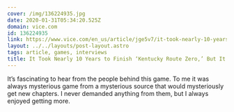 ```yaml
---
cover: /img/136224935.jpg
date: 2020-01-31T05:34:20.525Z
domain: vice.com
id: 136224935
link: https://www.vice.com/en_us/article/jge5v7/it-took-nearly-10-years-to-finish-kentucky-route-zero-but-its-done
layout: ../../layouts/post-layout.astro
tags: article, games, interviews
title: It Took Nearly 10 Years to Finish ‘Kentucky Route Zero,’ But It’s Done
---
```


It’s fascinating to hear from the people behind this game. To me it was always mysterious game from a mysterious source that would mysteriously get new chapters. I never demanded anything from them, but I always enjoyed getting more.
